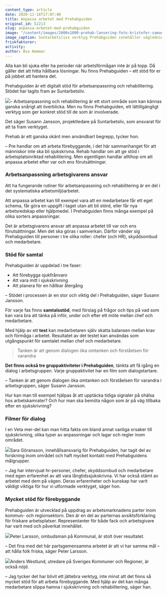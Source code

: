 ```yaml
---
content_type: article
date: 2020-11-16T17:07:40
title: Anpassa arbetet med Prehabguiden
original_id: 52213
slug: anpassa-arbetet-med-prehabguiden
image: "/content/images/2000x1000-prehab-lansering-foto-kristofer-samuelsson.jpg"
image_caption: Suntarbetslivs verktyg Prehabguiden innehåller vägledning för arbetsanpassning och rehabilitering på arbetsplatsen. Här finns bland annat stöd för en dialog i arbetsgruppen, om synen på hälsa och ohälsa.
friskfaktorer:
activity:
author: Åsa Hammar
---
```


Alla kan bli sjuka eller ha perioder när arbetsförmågan inte är på topp. Då gäller det att hitta hållbara lösningar. Nu finns Prehabguiden – ett stöd för er på jobbet att hantera det.

Prehabguiden är ett digitalt stöd för arbetsanpassning och rehabilitering. Stödet har tagits fram av Suntarbetsliv.

[![](https://www.suntarbetsliv.se/wp-content/uploads/2020/11/200x220-ussann-jansson-2020.jpg)](https://www.suntarbetsliv.se/wp-content/uploads/2020/11/200x220-ussann-jansson-2020.jpg)– Arbetsanpassning och rehabilitering är ett stort område som kan kännas ganska snårigt att överblicka. Men nu finns Prehabguiden, ett lättillgängligt verktyg som ger konkret stöd till de som är involverade.

Det säger Susann Jansson, projektledare på Suntarbetsliv, som ansvarat för att ta fram verktyget.

Prehab är ett ganska okänt men användbart begrepp, tycker hon.

– Pre handlar om att arbeta förebyggande, i det här sammanhanget för att människor inte ska bli sjukskrivna. Rehab handlar om att ge stöd i arbetsplatsinriktad rehabilitering. Men egentligen handlar alltihop om att anpassa arbetet efter var och ens förutsättningar.

### Arbetsanpassning arbetsgivarens ansvar

Att ha fungerande rutiner för arbetsanpassning och rehabilitering är en del i det systematiska arbetsmiljöarbetet.

Att anpassa arbetet kan till exempel vara att en medarbetare får ett eget schema, får göra en uppgift i taget utan att bli störd, eller får nya arbetsredskap eller hjälpmedel. I Prehabguiden finns många exempel på olika sorters anpassningar.

Det är arbetsgivarens ansvar att anpassa arbetet till var och ens förutsättningar. Men det ska göras i samverkan. Därför vänder sig Prehabguiden till personer i tre olika roller: chefer (och HR), skyddsombud och medarbetare.

### Stöd för samtal

Prehabguiden är uppdelad i tre faser:

- Att förebygga sjukfrånvaro
- Att vara mitt i sjukskrivning
- Att planera för en hållbar återgång

– Stödet i processen är en stor och viktig del i Prehabguiden, säger Susann Jansson.

För varje fas finns **samtalsstöd**, med förslag på frågor och tips på vad som kan vara bra att tänka på inför, under och efter ett möte mellan chef och medarbetare.

Med hjälp av ett **test** kan medarbetaren själv skatta balansen mellan krav och förmåga i arbetet. Resultatet av det testet kan användas som utgångspunkt för samtalet mellan chef och medarbetare.

> Tanken är att genom dialogen öka omtanken och förståelsen för varandra

**Det finns också tre gruppaktiviteter i Prehabguiden**, tänkta att få igång en dialog i arbetsgruppen. Varje gruppaktivitet har en film som dialogstartare.

– Tanken är att genom dialogen öka omtanken och förståelsen för varandra i arbetsgruppen, säger Susann Jansson.

Hur kan man till exempel hjälpas åt att upptäcka tidiga signaler på ohälsa hos arbetskamrater? Och hur man ska bemöta någon som är på väg tillbaka efter en sjukskrivning?

### Filmer för dialog

I en Veta mer-del kan man hitta fakta om bland annat vanliga orsaker till sjukskrivning, olika typer av anpassningar och lagar och regler inom området.

[![](https://www.suntarbetsliv.se/wp-content/uploads/2020/11/200x220-Sara-professionell.jpg)](https://www.suntarbetsliv.se/wp-content/uploads/2020/11/200x220-Sara-professionell.jpg)Sara Göransson, innehållsansvarig för Prehabguiden, har tagit del av forskning inom området och haft mycket kontakt med Prehabguidens målgrupper.

– Jag har intervjuat hr-personer, chefer, skyddsombud och medarbetare med egen erfarenhet av att vara långtidssjukskrivna. Vi har också stämt av arbetet med dem på vägen. Deras erfarenheter och kunskap har varit väldigt viktiga för hur vi utformade verktyget, säger hon.

### Mycket stöd för förebyggande

Prehabguiden är utvecklad på uppdrag av arbetsmarknadens parter inom kommun- och regionsektorn. Den är en del av parternas avsiktsförklaring för friskare arbetsplatser. Representanter för både fack och arbetsgivare har varit med och påverkat innehållet.

[![](https://www.suntarbetsliv.se/wp-content/uploads/2020/11/200x220-peter-larsson.jpg)](https://www.suntarbetsliv.se/wp-content/uploads/2020/11/200x220-peter-larsson.jpg)Peter Larsson, ombudsman på Kommunal, är stolt över resultatet.

– Det fina med det här partsgemensamma arbetet är att vi har samma mål – att hålla folk friska, säger Peter Larsson.

[![](https://www.suntarbetsliv.se/wp-content/uploads/2020/11/200x220-anders-westlund-foto-skl.jpg)](https://www.suntarbetsliv.se/wp-content/uploads/2020/11/200x220-anders-westlund-foto-skl.jpg)Anders Westlund, utredare på Sveriges Kommuner och Regioner, är också nöjd.

– Jag tycker det har blivit ett jättebra verktyg, inte minst att det finns så mycket stöd för att arbeta förebyggande. Med hjälp av det kan många medarbetare slippa hamna i sjukskrivning och rehabilitering, säger han.
